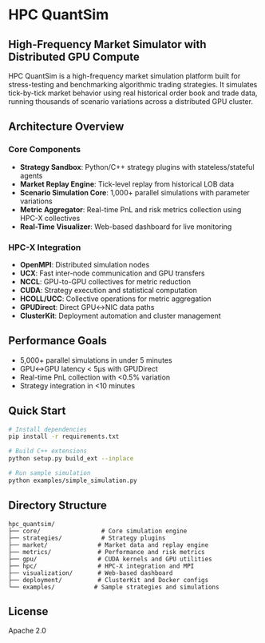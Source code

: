 # HPC QuantSim
## High-Frequency Market Simulator with Distributed GPU Compute

HPC QuantSim is a high-frequency market simulation platform built for stress-testing and benchmarking algorithmic trading strategies. It simulates tick-by-tick market behavior using real historical order book and trade data, running thousands of scenario variations across a distributed GPU cluster.

## Architecture Overview

### Core Components
- **Strategy Sandbox**: Python/C++ strategy plugins with stateless/stateful agents
- **Market Replay Engine**: Tick-level replay from historical LOB data
- **Scenario Simulation Core**: 1,000+ parallel simulations with parameter variations
- **Metric Aggregator**: Real-time PnL and risk metrics collection using HPC-X collectives
- **Real-Time Visualizer**: Web-based dashboard for live monitoring

### HPC-X Integration
- **OpenMPI**: Distributed simulation nodes
- **UCX**: Fast inter-node communication and GPU transfers
- **NCCL**: GPU-to-GPU collectives for metric reduction
- **CUDA**: Strategy execution and statistical computation
- **HCOLL/UCC**: Collective operations for metric aggregation
- **GPUDirect**: Direct GPU↔NIC data paths
- **ClusterKit**: Deployment automation and cluster management

## Performance Goals
- 5,000+ parallel simulations in under 5 minutes
- GPU↔GPU latency < 5µs with GPUDirect
- Real-time PnL collection with <0.5% variation
- Strategy integration in <10 minutes

## Quick Start

```bash
# Install dependencies
pip install -r requirements.txt

# Build C++ extensions
python setup.py build_ext --inplace

# Run sample simulation
python examples/simple_simulation.py
```

## Directory Structure
```
hpc_quantsim/
├── core/                 # Core simulation engine
├── strategies/           # Strategy plugins
├── market/              # Market data and replay engine
├── metrics/             # Performance and risk metrics
├── gpu/                 # CUDA kernels and GPU utilities
├── hpc/                 # HPC-X integration and MPI
├── visualization/       # Web-based dashboard
├── deployment/          # ClusterKit and Docker configs
└── examples/           # Sample strategies and simulations
```

## License
Apache 2.0
